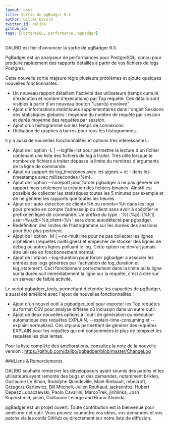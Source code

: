 ```yaml
---
layout: post
title: Sortie de pgBadger 6.3
author: Gilles Darold
twitter_id: dalibo
github_id: 
tags: [PostgreSQL, performance, pgBadger]
---
```

DALIBO est fier d'annoncer la sortie de pgBadger 6.3.

PgBadger est un analyseur de performances pour PostgreSQL, conçu pour produire rapidement
des rapports détaillés à partir de vos fichiers de logs Postgres.

<!--MORE-->

Cette nouvelle sortie majeure règle plusieurs problèmes et ajoute quelques nouvelles fonctionnalités :

  * Un nouveau rapport détaillant l'activité des utilisateurs (temps cumulé d'exécution et nombre d'exécutions)  par Top requête. Ces détails sont visibles à partir d'un nouveau bouton "User(s) involved".
  * Ajout d'informations statistiques supplémentaires dans l'onglet Sessions des statistiques globales : moyenne du nombre de requête par session et durée moyenne des requêtes par session.
  * Ajout d'un histogramme sur les temps de connexions.
  * Utilisation de graphes à barres pour tous les histogrammes.

Il y a aussi de nouvelles fonctionnalités et options très interessantes :

  * Ajout de l'option -L | --logfile-list pour permettre la lecture d'un fichier contenant une liste des fichiers de log à traiter. Très utile lorsque le nombre de fichiers à traiter dépasse la limite du nombres d'arguments de la ligne de commande.
  * Ajout du support de log_timezones avec les signes + et - dans les timestamps avec millisecondes (%m).
  * Ajout de l'option --noreport pour forcer pgbadger à ne pas générer de rapport mais seulement la création des fichiers binaires. Ainsi il est possible de collecter les statistiques toutes les 5 minutes par exemple et de ne générer les rapports que toutes les heures.
  * Ajout de l'auto-detection de client=%h ou remote=%h dans les logs pour prendre en compte l'adresse ip du client sans avoir à spécifier le prefixe en ligne de commande. Un préfixe du type : '%t [%p]: [%l-1] user=%u,db=%d,client=%h ' sera donc autodétecté par pgbadger.
  * Redéfinition des limites de l'histogramme sur les durées des sessions pour être plus pertinent.
  * Ajout de l'option -M | --no-multiline pour ne pas collecter les lignes orphelines (requêtes multilignes) et empêcher de stocker des lignes de debug ou autres lignes polluant le log. Cette option ne devrait jamais être utilisée en fonctionnement normal.
  * Ajout de l'otpion --log-duration pour forcer pgbadger a associer les entrées des logs générées par l'activation de log_duration et log_statement. Ceci fonctionnera correctement dans la limite où la ligne sur la durée suit immédiatement la ligne sur la requête, c'est à dire sur un serveur de faible activité.

Le script pgbadger_tools, permettant d'étendre les capacités de pgBadger, a aussi été amélioré avec l'ajout de nouvelles fonctionnalités :

  * Ajout d'un nouvel outil à pgbadger_tool pour exporter les Top requêtes au format CSV pour analyse différée où inclusion dans un autre outil.
  * Ajout de deux nouvelles options à l'outil de génération ou exécution automatique des requêtes EXPLAIN, --explain-time-consuming et --explain-normalized. Ces otpions permettent de générer des requêtes EXPLAIN pour les requêtes qui ont consommées le plus de temps et les requêtes les plus lentes.

Pour la liste complète des améliorations, consultez la note de la nouvelle version :
https://github.com/dalibo/pgbadger/blob/master/ChangeLog

###Liens & Remerciements

DALIBO souhaite remercier les développeurs ayant soumis des patchs et les utilisateurs ayant
remonté des bugs et des demandes, notamment briklen, Guillaume Le Bihan, Rodolphe Quiedeville,
Mael Rimbault, mbecroft, Grzegorz Garlewicz, Bill Mitchell, Julien Rouhaud, jacksonfoz, Hubert
Depesz Lubaczewski, Paolo Cavallini, MarcoTrek, jirihlinka, Josh Kupershmid, jason, Guillaume
Lelarge and Bruno Almeida.

pgBadger est un projet ouvert. Toute contribution est la bienvenue pour améliorer cet outil.
Vous pouvez soumettre vos idées, vos demandes et vos patchs via les outils GitHub ou directement
sur notre liste de diffusion.


